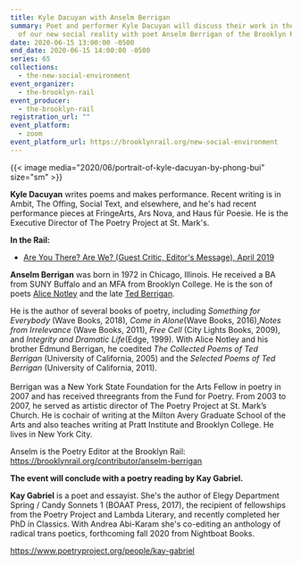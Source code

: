 ```yaml
---
title: Kyle Dacuyan with Anselm Berrigan
summary: Poet and performer Kyle Dacuyan will discuss their work in the context
  of our new social reality with poet Anselm Berrigan of the Brooklyn Rail.
date: 2020-06-15 13:00:00 -0500
end_date: 2020-06-15 14:00:00 -0500
series: 65
collections:
  - the-new-social-environment
event_organizer:
  - the-brooklyn-rail
event_producer:
  - the-brooklyn-rail
registration_url: ""
event_platform:
  - zoom
event_platform_url: https://brooklynrail.org/new-social-environment
---
```

{{< image media="2020/06/portrait-of-kyle-dacuyan-by-phong-bui" size="sm" >}}

**Kyle Dacuyan** writes poems and makes performance. Recent writing is in Ambit, The Offing, Social Text, and elsewhere, and he's had recent performance pieces at FringeArts, Ars Nova, and Haus für Poesie. He is the Executive Director of The Poetry Project at St. Mark's.

**In the Rail:**

* [Are You There? Are We? (Guest Critic, Editor's Message), April 2019](https://brooklynrail.org/2019/04/editorsmessage/Are-You-There-Are-We)

**Anselm Berrigan** was born in 1972 in Chicago, Illinois. He received a BA from SUNY Buffalo and an MFA from Brooklyn College. He is the son of poets [Alice Notley](https://www.poets.org/node/44618) and the late [Ted Berrigan](https://www.poets.org/node/44394).

He is the author of several books of poetry, including *Something for Everybody* (Wave Books, 2018), *Come in Alone*(Wave Books, 2016),*Notes from Irrelevance* (Wave Books, 2011), *Free Cell* (City Lights Books, 2009), and *Integrity and Dramatic Life*(Edge, 1999). With Alice Notley and his brother Edmund Berrigan, he coedited *The Collected Poems of Ted Berrigan* (University of California, 2005) and the *Selected Poems of Ted Berrigan* (University of California, 2011).\
\
Berrigan was a New York State Foundation for the Arts Fellow in poetry in 2007 and has received threegrants from the Fund for Poetry. From 2003 to 2007, he served as artistic director of The Poetry Project at St. Mark’s Church. He is cochair of writing at the Milton Avery Graduate School of the Arts and also teaches writing at Pratt Institute and Brooklyn College. He lives in New York City.

Anselm is the Poetry Editor at the Brooklyn Rail: <https://brooklynrail.org/contributor/anselm-berrigan>

**The event will conclude with a poetry reading by Kay Gabriel.**

**Kay Gabriel** is a poet and essayist. She's the author of Elegy Department Spring / Candy Sonnets 1 (BOAAT Press, 2017), the recipient of fellowships from the Poetry Project and Lambda Literary, and recently completed her PhD in Classics. With Andrea Abi-Karam she's co-editing an anthology of radical trans poetics, forthcoming fall 2020 from Nightboat Books.

<https://www.poetryproject.org/people/kay-gabriel>